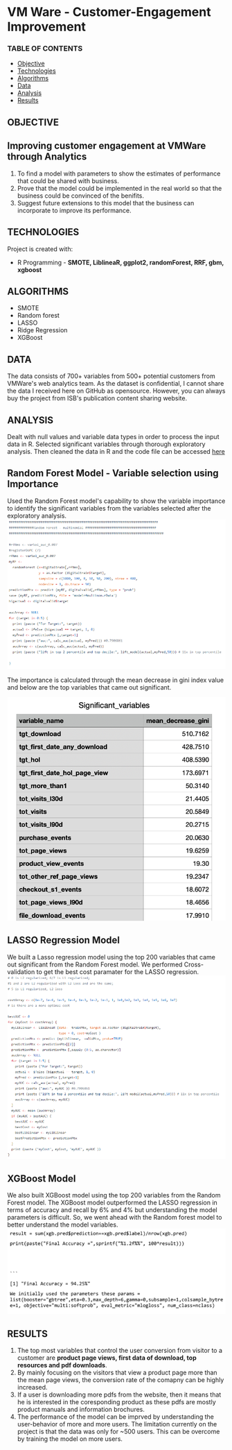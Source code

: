 # VM Ware - Customer-Engagement Improvement


### TABLE OF CONTENTS
* [Objective](#objective)
* [Technologies](#technologies)
* [Algorithms](#algorithms)
* [Data](#data)
* [Analysis](#analysis)
* [Results](#results)

## OBJECTIVE 
## Improving customer engagement at VMWare through Analytics
1. To find a model with parameters to show the estimates of performance that could be shared with business.
2. Prove that the model could be implemented in the real world so that the business could be convinced of the benifits.
3. Suggest future extensions to this model that the business can incorporate to improve its performance.

## TECHNOLOGIES
Project is created with:

* R Programming - **SMOTE, LiblineaR, ggplot2, randomForest, RRF, gbm, xgboost**

## ALGORITHMS
* SMOTE
* Random forest
* LASSO
* Ridge Regression
* XGBoost

## DATA
The data consists of 700+ variables from 500+ potential customers from VMWare's web analytics team. As the dataset is confidential, I cannot share the data I received here on GitHub as opensource. However, you can always buy the project from ISB's publication content sharing website.

## ANALYSIS
Dealt with null values and variable data types in order to process the input data in R. Selected significant variables through thorough exploratory analysis. Then cleaned the data in R and the code file can be accessed [here](https://github.com/ArjunBabu3m3/VMWare-Customer-Engagement/blob/main/VMWare_Customer-Engagement.R)

## Random Forest Model - Variable selection using Importance
Used the Random Forest model's capability to show the variable importance to identify the significant variables from the variables selected after the exploratory analysis.
![GitHub Logo](https://github.com/ArjunBabu3m3/VMWare-Customer-Engagement/blob/main/images/RF_model.png)

The importance is calculated through the mean decrease in gini index value and below are the top variables that came out significant.

![GitHub Logo](https://github.com/ArjunBabu3m3/VMWare-Customer-Engagement/blob/main/images/Significant%20variables.png)

## LASSO Regression Model
We built a Lasso regression model using the top 200 variables that came out significant from the Random Forest model. We performed Cross-validation to get the best cost paramater for the LASSO regression.
![GitHub Logo](https://github.com/ArjunBabu3m3/VMWare-Customer-Engagement/blob/main/images/LASSO%20Model.png) 

## XGBoost Model
We also built XGBoost model using the top 200 variables from the Random Forest model. The XGBoost model outperformed the LASSO regression in terms of accuracy and recall by 6% and 4% but understanding the model parameters is difficult. So, we went ahead with the Random forest model to better understand the model variables.
![GitHub Logo](https://github.com/ArjunBabu3m3/VMWare-Customer-Engagement/blob/main/images/Xgboostresult.png) 

## RESULTS
1. The top most variables that control the user conversion from visitor to a customer are **product page views, first data of download, top resources and pdf downloads**. 
2. By mainly focusing on the visitors that view a product page more than the mean page views, the conversion rate of the comapny can be highly increased. 
3. If a user is downloading more pdfs from the website, then it means that he is interested in the coresponding product as these pdfs are mostly product manuals and information brochures. 
4. The performance of the model can be imprved by understanding the user-behavior of more and more users. The limitation currently on the project is that the data was only for ~500 users. This can be overcome by training the model on more users.
